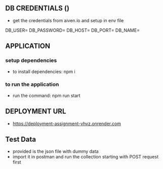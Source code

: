 ## DB CREDENTIALS ()
- get the credentials from aiven.io and setup in env file

DB_USER=
DB_PASSWORD=
DB_HOST=
DB_PORT=
DB_NAME=

## APPLICATION
### setup dependencies
- to install dependencies: npm i

### to run the application
- run the command: npm run start

## DEPLOYMENT URL
- https://deployment-assignment-vhvz.onrender.com

## Test Data
- provided is the json file with dummy data
- import it in postman and run the collection starting with POST request first

